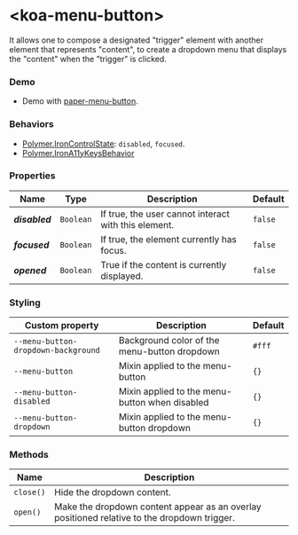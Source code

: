 # &lt;koa-menu-button&gt;

It allows one to compose a designated "trigger" element with another element that represents "content", to create a dropdown menu that displays the "content" when the "trigger" is clicked.

### Demo

* Demo with [paper-menu-button](https://elements.polymer-project.org/elements/paper-menu-button?view=demo).

### Behaviors

* [Polymer.IronControlState](https://elements.polymer-project.org/elements/iron-behaviors?active=Polymer.IronControlState): `disabled`, `focused`.
* [Polymer.IronA11yKeysBehavior](https://elements.polymer-project.org/elements/iron-a11y-keys-behavior?active=Polymer.IronA11yKeysBehavior)

### Properties

Name | Type | Description | Default
-----|------|-------------|--------
***disabled*** | `Boolean` | If true, the user cannot interact with this element. | `false`
***focused*** | `Boolean` | If true, the element currently has focus. | `false`
***opened*** | `Boolean` | True if the content is currently displayed. | `false`

### Styling

Custom property | Description | Default
----------------|-------------|--------
`--menu-button-dropdown-background` | Background color of the menu-button dropdown | `#fff`
`--menu-button` | Mixin applied to the menu-button | `{}`
`--menu-button-disabled` | Mixin applied to the menu-button when disabled | `{}`
`--menu-button-dropdown` | Mixin applied to the menu-button dropdown | `{}`

### Methods

Name | Description
-----|------------
`close()` | Hide the dropdown content.
`open()` | Make the dropdown content appear as an overlay positioned relative to the dropdown trigger.
